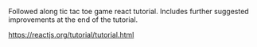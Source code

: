 Followed along tic tac toe game react tutorial. Includes further suggested improvements at the end of the tutorial.

https://reactjs.org/tutorial/tutorial.html